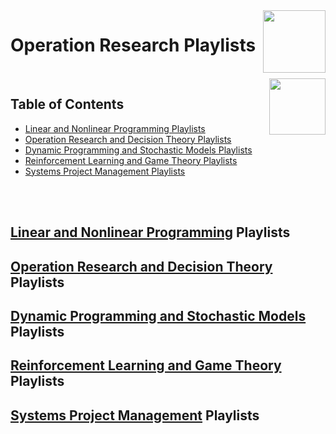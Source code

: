 <img align="right" width="100" src="https://github.com/cs-MohamedAyman/YouTube-Playlists/blob/master/org-logos/youtube.jpg">

# Operation Research Playlists

<br>
<img align="right" width="90" height="90" src="https://github.com/cs-MohamedAyman/cs-MohamedAyman/blob/main/repos-logos/agenda.jpg">

## Table of Contents
  * [Linear and Nonlinear Programming Playlists](#Linear-and-Nonlinear-Programming-Playlists)
  * [Operation Research and Decision Theory Playlists](#Operation-Research-and-Decision-Theory-Playlists)
  * [Dynamic Programming and Stochastic Models Playlists](#Dynamic-Programming-and-Stochastic-Models-Playlists)
  * [Reinforcement Learning and Game Theory Playlists](#Reinforcement-Learning-and-Game-Theory-Playlists)
  * [Systems Project Management Playlists](#Systems-Project-Management-Playlists)

<br><br>

## [Linear and Nonlinear Programming]() Playlists
## [Operation Research and Decision Theory]() Playlists
## [Dynamic Programming and Stochastic Models]() Playlists
## [Reinforcement Learning and Game Theory]() Playlists
## [Systems Project Management]() Playlists
